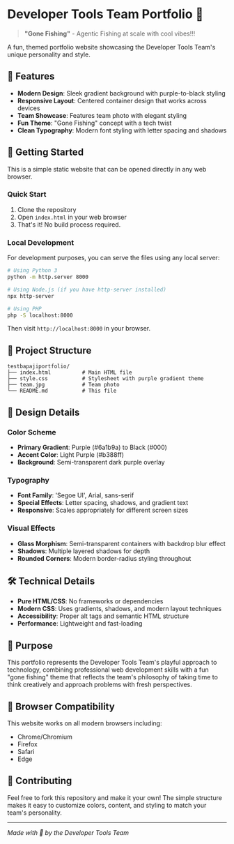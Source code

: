 # Developer Tools Team Portfolio 🎣

> **"Gone Fishing"** - Agentic Fishing at scale with cool vibes!!!

A fun, themed portfolio website showcasing the Developer Tools Team's unique personality and style.

## 🌟 Features

- **Modern Design**: Sleek gradient background with purple-to-black styling
- **Responsive Layout**: Centered container design that works across devices
- **Team Showcase**: Features team photo with elegant styling
- **Fun Theme**: "Gone Fishing" concept with a tech twist
- **Clean Typography**: Modern font styling with letter spacing and shadows

## 🚀 Getting Started

This is a simple static website that can be opened directly in any web browser.

### Quick Start
1. Clone the repository
2. Open `index.html` in your web browser
3. That's it! No build process required.

### Local Development
For development purposes, you can serve the files using any local server:

```bash
# Using Python 3
python -m http.server 8000

# Using Node.js (if you have http-server installed)
npx http-server

# Using PHP
php -S localhost:8000
```

Then visit `http://localhost:8000` in your browser.

## 📁 Project Structure

```
testbapajiportfolio/
├── index.html          # Main HTML file
├── style.css           # Stylesheet with purple gradient theme
├── team.jpg            # Team photo
└── README.md           # This file
```

## 🎨 Design Details

### Color Scheme
- **Primary Gradient**: Purple (#6a1b9a) to Black (#000)
- **Accent Color**: Light Purple (#b388ff)
- **Background**: Semi-transparent dark purple overlay

### Typography
- **Font Family**: 'Segoe UI', Arial, sans-serif
- **Special Effects**: Letter spacing, shadows, and gradient text
- **Responsive**: Scales appropriately for different screen sizes

### Visual Effects
- **Glass Morphism**: Semi-transparent containers with backdrop blur effect
- **Shadows**: Multiple layered shadows for depth
- **Rounded Corners**: Modern border-radius styling throughout

## 🛠️ Technical Details

- **Pure HTML/CSS**: No frameworks or dependencies
- **Modern CSS**: Uses gradients, shadows, and modern layout techniques
- **Accessibility**: Proper alt tags and semantic HTML structure
- **Performance**: Lightweight and fast-loading

## 🎯 Purpose

This portfolio represents the Developer Tools Team's playful approach to technology, combining professional web development skills with a fun "gone fishing" theme that reflects the team's philosophy of taking time to think creatively and approach problems with fresh perspectives.

## 📱 Browser Compatibility

This website works on all modern browsers including:
- Chrome/Chromium
- Firefox
- Safari
- Edge

## 🤝 Contributing

Feel free to fork this repository and make it your own! The simple structure makes it easy to customize colors, content, and styling to match your team's personality.

---

*Made with 💜 by the Developer Tools Team*